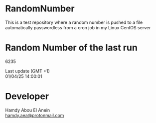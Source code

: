 # RandomNumber    
This is a test repository where a random number is pushed to a file automatically passwordless from a cron job in my Linux CentOS server    
# Random Number of the last run   
6235
      
Last update (GMT +1)    
01/04/25 14:00:01
# Developer    
Hamdy Abou El Anein   
hamdy.aea@protonmail.com
